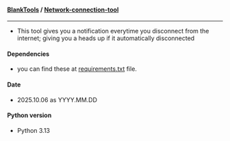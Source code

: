 #### **[BlankTools](https://github.com/tromoSM/BlankTools/)** / [Network-connection-tool](https://github.com/tromoSM/BlankTools/tree/main/Network-connection-tool)
****
- This tool gives you a notification everytime you disconnect from the internet; giving you a heads up if it automatically disconnected
#### Dependencies
- you can find these at [requirements.txt](requirements.txt) file.
#### Date
- 2025.10.06 as YYYY.MM.DD
#### Python version
- Python 3.13
